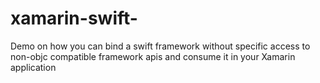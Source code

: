 # xamarin-swift-
Demo on how you can bind a swift framework without specific access to non-objc compatible framework apis and consume it in your Xamarin application
